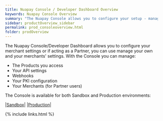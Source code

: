 ```yaml
---
title: Nuapay Console / Developer Dashboard Overview
keywords: Nuapay Console Overview
summary: "The Nuapay Console allows you to configure your setup - manage your API Key, Webhooks, your branding etc."
sidebar: productOverview_sidebar
permalink: prod_consoleoverview.html
folder: prodOverview
---
```


The Nuapay Console/Developer Dashboard allows you to configure your merchant settings or if acting as a Partner, you can use manage your own and your merchants' settings.
With the Console you can manage:

* The Products you access
* Your API settings
* Webhooks
* Your PKI configuration
* Your Merchants (for Partner users)

The Console is available for both Sandbox and Production environments:

|[Sandbox](https://sandbox.nuapay.com/developer-dashboard)|
|[Production](https://prod.nuapay.com/developer-dashboard)|

{% include links.html %}
